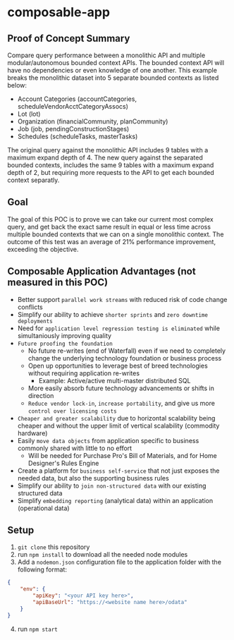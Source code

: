 # composable-app

## Proof of Concept Summary

Compare query performance between a monolithic API and multiple modular/autonomous bounded context APIs.  The bounded context API will have no dependencies or even knowledge of one another. This example breaks the monolithic dataset into 5 separate bounded contexts as listed below:

* Account Categories (accountCategories, scheduleVendorAcctCategoryAssocs)
* Lot (lot)
* Organization (financialCommunity, planCommunity)
* Job (job, pendingConstructionStages)
* Schedules (scheduleTasks, masterTasks)

The original query against the monolithic API includes 9 tables with a maximum expand depth of 4.  The new query against the separated bounded contexts, includes the same 9 tables with a maximum expand depth of 2, but requiring more requests to the API to get each bounded context separatly.

## Goal

The goal of this POC is to prove we can take our current most complex query, and get back the exact same result in equal or less time across multiple bounded contexts that we can on a single monolithic context.  The outcome of this test was an average of 21% performance improvement, exceeding the objective.

## Composable Application Advantages (not measured in this POC)

* Better support `parallel work streams` with reduced risk of code change conflicts
* Simplify our ability to achieve `shorter sprints` and `zero downtime deployments`
* Need for `application level regression testing is eliminated` while simultaniously improving quality
* `Future proofing the foundation`
  * No future re-writes (end of Waterfall) even if we need to completely change the underlying technology foundation or business process
  * Open up opportunities to leverage best of breed technologies without requiring application re-writes
    * Example: Active/active multi-master distributed SQL
  * More easily absorb future technology advancements or shifts in direction
  * `Reduce vendor lock-in`, `increase portability`, and give us more `control over licensing costs`
* `Cheaper and greater scalability` due to horizontal scalability being cheaper and without the upper limit of vertical scalability (commodity hardware)
* Easily `move data objects` from application specific to business commonly shared with little to no effort
  * Will be needed for Purchase Pro's Bill of Materials, and for Home Designer's Rules Engine
* Create a platform for `business self-service` that not just exposes the needed data, but also the supporting business rules
* Simplify our ability to `join non-structured data` with our existing structured data
* Simplify `embedding reporting` (analytical data) within an application (operational data)

## Setup

1) `git clone` this repository
2) run `npm install` to download all the needed node modules
3) Add a `nodemon.json` configuration file to the application folder with the following format:
```json
{
    "env": {
        "apiKey": "<your API key here>",
        "apiBaseUrl": "https://<website name here>/odata"
    }
}
```
4) run `npm start`